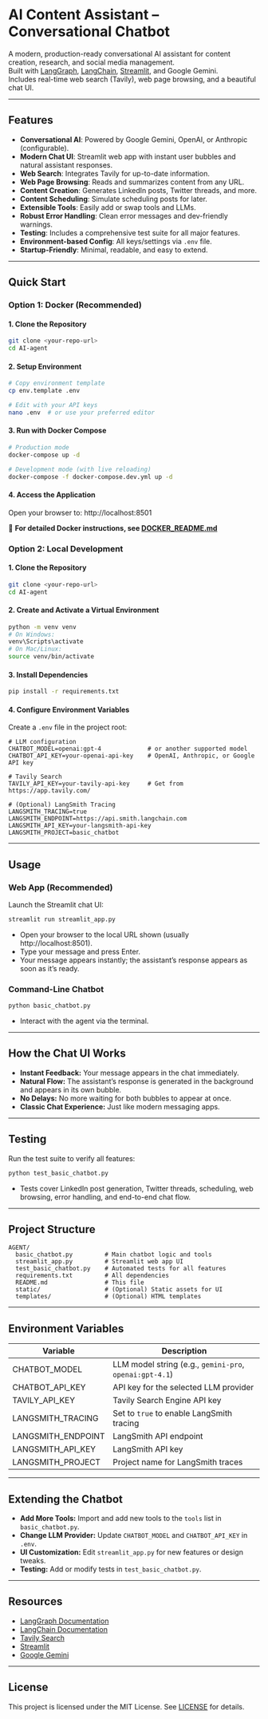 # AI Content Assistant – Conversational Chatbot

A modern, production-ready conversational AI assistant for content creation, research, and social media management.  
Built with [LangGraph](https://github.com/langchain-ai/langgraph), [LangChain](https://github.com/langchain-ai/langchain), [Streamlit](https://streamlit.io/), and Google Gemini.  
Includes real-time web search (Tavily), web page browsing, and a beautiful chat UI.

---

## Features

- **Conversational AI**: Powered by Google Gemini, OpenAI, or Anthropic (configurable).
- **Modern Chat UI**: Streamlit web app with instant user bubbles and natural assistant responses.
- **Web Search**: Integrates Tavily for up-to-date information.
- **Web Page Browsing**: Reads and summarizes content from any URL.
- **Content Creation**: Generates LinkedIn posts, Twitter threads, and more.
- **Content Scheduling**: Simulate scheduling posts for later.
- **Extensible Tools**: Easily add or swap tools and LLMs.
- **Robust Error Handling**: Clean error messages and dev-friendly warnings.
- **Testing**: Includes a comprehensive test suite for all major features.
- **Environment-based Config**: All keys/settings via `.env` file.
- **Startup-Friendly**: Minimal, readable, and easy to extend.

---

## Quick Start

### Option 1: Docker (Recommended)

#### 1. Clone the Repository
```sh
git clone <your-repo-url>
cd AI-agent
```

#### 2. Setup Environment
```sh
# Copy environment template
cp env.template .env

# Edit with your API keys
nano .env  # or use your preferred editor
```

#### 3. Run with Docker Compose
```sh
# Production mode
docker-compose up -d

# Development mode (with live reloading)
docker-compose -f docker-compose.dev.yml up -d
```

#### 4. Access the Application
Open your browser to: http://localhost:8501

📖 **For detailed Docker instructions, see [DOCKER_README.md](DOCKER_README.md)**

### Option 2: Local Development

#### 1. Clone the Repository
```sh
git clone <your-repo-url>
cd AI-agent
```

#### 2. Create and Activate a Virtual Environment
```sh
python -m venv venv
# On Windows:
venv\Scripts\activate
# On Mac/Linux:
source venv/bin/activate
```

#### 3. Install Dependencies
```sh
pip install -r requirements.txt
```

#### 4. Configure Environment Variables

Create a `.env` file in the project root:

```
# LLM configuration
CHATBOT_MODEL=openai:gpt-4             # or another supported model
CHATBOT_API_KEY=your-openai-api-key    # OpenAI, Anthropic, or Google API key

# Tavily Search
TAVILY_API_KEY=your-tavily-api-key     # Get from https://app.tavily.com/

# (Optional) LangSmith Tracing
LANGSMITH_TRACING=true
LANGSMITH_ENDPOINT=https://api.smith.langchain.com
LANGSMITH_API_KEY=your-langsmith-api-key
LANGSMITH_PROJECT=basic_chatbot
```

---

## Usage

### **Web App (Recommended)**

Launch the Streamlit chat UI:

```sh
streamlit run streamlit_app.py
```

- Open your browser to the local URL shown (usually http://localhost:8501).
- Type your message and press Enter.
- Your message appears instantly; the assistant’s response appears as soon as it’s ready.

### **Command-Line Chatbot**

```sh
python basic_chatbot.py
```

- Interact with the agent via the terminal.

---

## How the Chat UI Works

- **Instant Feedback:** Your message appears in the chat immediately.
- **Natural Flow:** The assistant’s response is generated in the background and appears in its own bubble.
- **No Delays:** No more waiting for both bubbles to appear at once.
- **Classic Chat Experience:** Just like modern messaging apps.

---

## Testing

Run the test suite to verify all features:

```sh
python test_basic_chatbot.py
```

- Tests cover LinkedIn post generation, Twitter threads, scheduling, web browsing, error handling, and end-to-end chat flow.

---

## Project Structure

```
AGENT/
  basic_chatbot.py         # Main chatbot logic and tools
  streamlit_app.py         # Streamlit web app UI
  test_basic_chatbot.py    # Automated tests for all features
  requirements.txt         # All dependencies
  README.md                # This file
  static/                  # (Optional) Static assets for UI
  templates/               # (Optional) HTML templates
```

---

## Environment Variables

| Variable            | Description                                         |
|---------------------|-----------------------------------------------------|
| CHATBOT_MODEL       | LLM model string (e.g., `gemini-pro`, `openai:gpt-4.1`) |
| CHATBOT_API_KEY     | API key for the selected LLM provider               |
| TAVILY_API_KEY      | Tavily Search Engine API key                        |
| LANGSMITH_TRACING   | Set to `true` to enable LangSmith tracing           |
| LANGSMITH_ENDPOINT  | LangSmith API endpoint                              |
| LANGSMITH_API_KEY   | LangSmith API key                                   |
| LANGSMITH_PROJECT   | Project name for LangSmith traces                   |

---

## Extending the Chatbot

- **Add More Tools:** Import and add new tools to the `tools` list in `basic_chatbot.py`.
- **Change LLM Provider:** Update `CHATBOT_MODEL` and `CHATBOT_API_KEY` in `.env`.
- **UI Customization:** Edit `streamlit_app.py` for new features or design tweaks.
- **Testing:** Add or modify tests in `test_basic_chatbot.py`.

---

## Resources

- [LangGraph Documentation](https://langchain-ai.github.io/langgraph/)
- [LangChain Documentation](https://python.langchain.com/docs/)
- [Tavily Search](https://app.tavily.com/)
- [Streamlit](https://streamlit.io/)
- [Google Gemini](https://ai.google.dev/)

---

## License

This project is licensed under the MIT License. See [LICENSE](LICENSE) for details.

